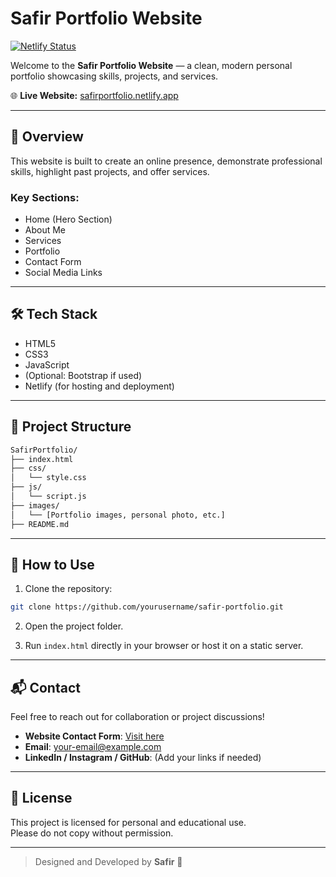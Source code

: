 # Safir Portfolio Website

[![Netlify Status](https://api.netlify.com/api/v1/badges/YOUR_NETLIFY_BADGE_ID/deploy-status)](https://app.netlify.com/sites/safirportfolio/deploys)

Welcome to the **Safir Portfolio Website** — a clean, modern personal portfolio showcasing skills, projects, and services.

🌐 **Live Website:** [safirportfolio.netlify.app](https://safirportfolio.netlify.app/)

---

## 📌 Overview

This website is built to create an online presence, demonstrate professional skills, highlight past projects, and offer services.

### Key Sections:
- Home (Hero Section)
- About Me
- Services
- Portfolio
- Contact Form
- Social Media Links

---

## 🛠️ Tech Stack

- HTML5
- CSS3
- JavaScript
- (Optional: Bootstrap if used)
- Netlify (for hosting and deployment)

---

## 📁 Project Structure

```bash
SafirPortfolio/
├── index.html
├── css/
│   └── style.css
├── js/
│   └── script.js
├── images/
│   └── [Portfolio images, personal photo, etc.]
├── README.md
```

---

## 🚀 How to Use

1. Clone the repository:

```bash
git clone https://github.com/yourusername/safir-portfolio.git
```

2. Open the project folder.

3. Run `index.html` directly in your browser or host it on a static server.

---

## 📬 Contact

Feel free to reach out for collaboration or project discussions!

- **Website Contact Form**: [Visit here](https://safirportfolio.netlify.app/#contact)
- **Email**: your-email@example.com
- **LinkedIn / Instagram / GitHub**: (Add your links if needed)

---

## 📄 License

This project is licensed for personal and educational use.  
Please do not copy without permission.

---

> Designed and Developed by **Safir** 🚀
